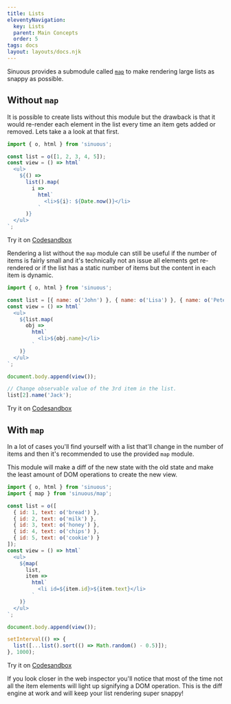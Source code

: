 ```yaml
---
title: Lists
eleventyNavigation:
  key: Lists
  parent: Main Concepts
  order: 5
tags: docs
layout: layouts/docs.njk
---
```


Sinuous provides a submodule called [`map`](https://github.com/luwes/sinuous/tree/master/packages/sinuous/map) to make rendering large lists as snappy as possible.

## Without `map`

It is possible to create lists without this module but the drawback is that it would re-render each element in the list every time an item gets added or removed. Lets take a a look at that first.

```js
import { o, html } from 'sinuous';

const list = o([1, 2, 3, 4, 5]);
const view = () => html`
  <ul>
    ${() =>
      list().map(
        i =>
          html`
            <li>${i}: ${Date.now()}</li>
          `
      )}
  </ul>
`;
```

Try it on [Codesandbox](https://codesandbox.io/s/sinuous-naive-list-sple7)

Rendering a list without the `map` module can still be useful if the number of items is fairly small and it's technically not an issue all elements get re-rendered or if the list has a static number of items but the content in each item is dynamic.

```js
import { o, html } from 'sinuous';

const list = [{ name: o('John') }, { name: o('Lisa') }, { name: o('Pete') }];
const view = () => html`
  <ul>
    ${list.map(
      obj =>
        html`
          <li>${obj.name}</li>
        `
    )}
  </ul>
`;

document.body.append(view());

// Change observable value of the 3rd item in the list.
list[2].name('Jack');
```

Try it on [Codesandbox](https://codesandbox.io/s/sinuous-static-list-nyr2e)

## With `map`

In a lot of cases you'll find yourself with a list that'll change in the number of items and then it's recommended to use the provided `map` module.

This module will make a diff of the new state with the old state and make the least amount of DOM operations to create the new view.

```js
import { o, html } from 'sinuous';
import { map } from 'sinuous/map';

const list = o([
  { id: 1, text: o('bread') },
  { id: 2, text: o('milk') },
  { id: 3, text: o('honey') },
  { id: 4, text: o('chips') },
  { id: 5, text: o('cookie') }
]);
const view = () => html`
  <ul>
    ${map(
      list,
      item =>
        html`
          <li id=${item.id}>${item.text}</li>
        `
    )}
  </ul>
`;

document.body.append(view());

setInterval(() => {
  list([...list().sort(() => Math.random() - 0.5)]);
}, 1000);
```

Try it on [Codesandbox](https://codesandbox.io/s/sinuous-map-0ju3y)

If you look closer in the web inspector you'll notice that most of the time not all the item elements will light up signifying a DOM operation. This is the diff engine at work and will keep your list rendering super snappy!
